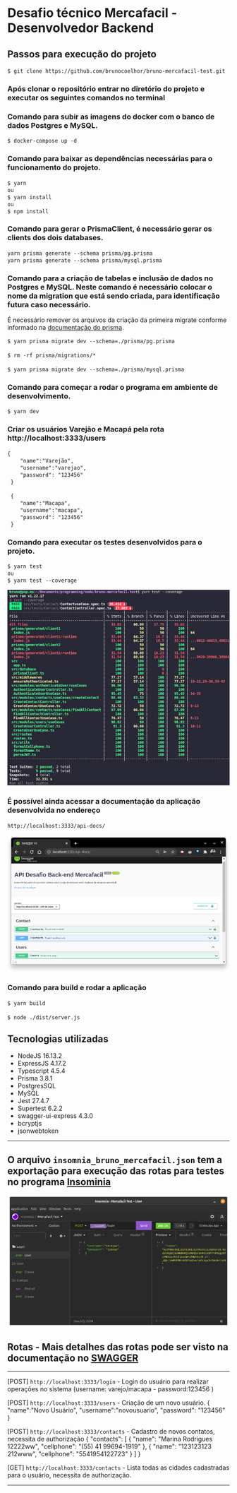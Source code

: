 # Desafio técnico Mercafacil - Desenvolvedor Backend


## Passos para execução do projeto

```
$ git clone https://github.com/brunocoelhor/bruno-mercafacil-test.git
```
### Após clonar o repositório entrar no diretório do projeto e executar os seguintes comandos no terminal

### Comando para subir as imagens do docker com o banco de dados Postgres e MySQL.
```
$ docker-compose up -d
```

### Comando para baixar as dependências necessárias para o funcionamento do projeto.
```
$ yarn
ou
$ yarn install
ou
$ npm install
```
### Comando para gerar o PrismaClient, é necessário gerar os clients dos dois databases.

```
yarn prisma generate --schema prisma/pg.prisma
yarn prisma generate --schema prisma/mysql.prisma
``` 

### Comando para a criação de tabelas e inclusão de dados no Postgres e MySQL. Neste comando é necessário colocar o nome da migration que está sendo criada, para identificação futura caso necessário.

É necessário remover os arquivos da criação da primeira migrate conforme informado na [documentação do prisma](https://www.prisma.io/docs/concepts/components/prisma-migrate/prisma-migrate-limitations-issues#you-cannot-automatically-switch-database-providers).
```
$ yarn prisma migrate dev --schema=./prisma/pg.prisma

$ rm -rf prisma/migrations/*

$ yarn prisma migrate dev --schema=./prisma/mysql.prisma
```
### Comando para começar a rodar o programa em ambiente de desenvolvimento.
```
$ yarn dev
```
### Criar os usuários Varejão e Macapá pela rota  http://localhost:3333/users

```
{
	"name":"Varejão",
	"username":"varejao",
	"password": "123456"
 }

 {
	"name":"Macapa",
	"username":"macapa",
	"password": "123456"
 }
```


### Comando para executar os testes desenvolvidos para o projeto.
```
$ yarn test
ou
$ yarn test --coverage
```
![Testes](./images/testes.png)

### É possível ainda acessar a documentação da aplicação desenvolvida no endereço

```
http://localhost:3333/api-docs/
```

![Swagger](./images/swagger.png)

### Comando para build e rodar a aplicação

```
$ yarn build

$ node ./dist/server.js
```

## Tecnologias utilizadas

- NodeJS 16.13.2
- ExpressJS 4.17.2
- Typescript 4.5.4
- Prisma 3.8.1
- PostgresSQL
- MySQL
- Jest 27.4.7
- Supertest 6.2.2
- swagger-ui-express 4.3.0
- bcryptjs
- jsonwebtoken
---

O arquivo `insomnia_bruno_mercafacil.json` tem a exportação para execução das rotas para testes no programa [Insominia](https://insomnia.rest/download)
---

![Indomnia](./images/insomnia.png)

## Rotas - Mais detalhes das rotas pode ser visto na documentação no [SWAGGER](http://localhost:3333/api-docs/)

---
[POST] `http://localhost:3333/login` - Login do usuário para realizar operações no sistema (username: varejo/macapa - password:123456 )

[POST] `http://localhost:3333/users` - Criação de um novo usuário. 
{
    "name":"Novo Usuário",
    "username":"novousuario",
    "password": "123456"
}

[POST] `http://localhost:3333/contacts` - Cadastro de novos contatos, necessita de authorização
{
	"contacts": [
			{
					"name": "Marina Rodrigues 12222ww",
					"cellphone": "(55) 41 99694-1919"
			},
			{
					"name": "123123123 212www",
					"cellphone": "5541954122723"
			}
	]
}

[GET] `http://localhost:3333/contacts` - Lista todas as cidades cadastradas para o usuário, necessita de authorização.

---